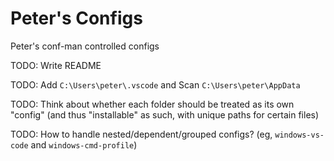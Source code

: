 # Peter's Configs

Peter's conf-man controlled configs

TODO: Write README

TODO: Add `C:\Users\peter\.vscode` and Scan `C:\Users\peter\AppData`

TODO: Think about whether each folder should be treated as its own "config" (and thus "installable" as such, with unique paths for certain files)

TODO: How to handle nested/dependent/grouped configs? (eg, `windows-vs-code` and `windows-cmd-profile`)

